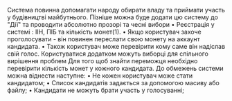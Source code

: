 Система повинна допомагати народу обирати владу та приймати участь у будівництві майбутнього.
Пізніше можна буде додати цю систему до "Дії" та проводити абсолютно прозорі та чесні вибори
•  Реєстрація у системі : ІІН, ПІБ та кількість монет(1).
•  Якщо користувач захоче проголосувати - він повинен переслати свою монету на аккаунт кандидата.
•  Також користувач може перевірити кому саме він надіслав свій голос. 
Користуватися додатком можуть виборці для спільного вирішення проблем
Для того щоб знайти переможця необхідно перевірити кількість монет у кожного кандидата.
До обмежень системи можна віднести наступне:
•  Не кожен користувач може стати кандидатом;
•  Список кандидатів задається за допомогою масиву або файлу;
•  Кандидати не можуть брати участь у голосуванні;
